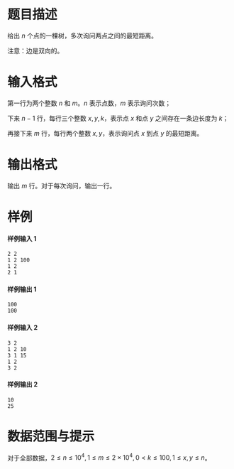 
# 题目描述

给出 $n$ 个点的一棵树，多次询问两点之间的最短距离。

注意：边是双向的。

# 输入格式

第一行为两个整数 $n$ 和 $m$。$n$ 表示点数，$m$ 表示询问次数；

下来 $n-1$ 行，每行三个整数 $x ,y, k$，表示点 $x$ 和点 $y$ 之间存在一条边长度为 $k$；

再接下来 $m$ 行，每行两个整数 $x, y$，表示询问点 $x$ 到点 $y$ 的最短距离。

# 输出格式

输出 $m$ 行。对于每次询问，输出一行。

# 样例

#### 样例输入 1
```plain
2 2 
1 2 100 
1 2 
2 1
```

#### 样例输出 1
```plain
100
100
```

#### 样例输入 2
```plain
3 2
1 2 10
3 1 15
1 2
3 2
```

#### 样例输出 2
```plain
10
25
```

# 数据范围与提示

对于全部数据，$2\le n\le 10^4,1\le m\le 2\times 10^4,0\lt k\le 100,1\le x,y\le n$。

